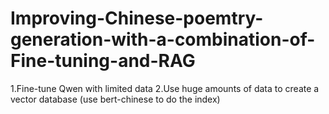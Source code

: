 # Improving-Chinese-poemtry-generation-with-a-combination-of-Fine-tuning-and-RAG
1.Fine-tune Qwen with limited data
2.Use huge amounts of data to create a vector database (use bert-chinese to do the index)
